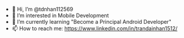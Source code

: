 - 👋 Hi, I’m @tdnhan112569
- 👀 I’m interested in Mobile Development
- 🌱 I’m currently learning "Become a Principal Android Developer"
- 📫 How to reach me: https://www.linkedin.com/in/trandainhan1512/

<!---
tdnhan112569/tdnhan112569 is a ✨ special ✨ repository because its `README.md` (this file) appears on your GitHub profile.
You can click the Preview link to take a look at your changes.
--->
